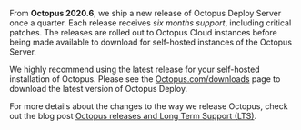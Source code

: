 From **Octopus 2020.6**, we ship a new release of Octopus Deploy Server once a quarter. Each release receives *six months support*, including critical patches. The releases are rolled out to Octopus Cloud instances before being made available to download for self-hosted instances of the Octopus Server.

We highly recommend using the latest release for your self-hosted installation of Octopus. Please see the [Octopus.com/downloads](https://octopus.com/downloads) page to download the latest version of Octopus Deploy.

For more details about the changes to the way we release Octopus, check out the blog post [Octopus releases and Long Term Support (LTS)](https://octopus.com/blog/releases-and-lts).